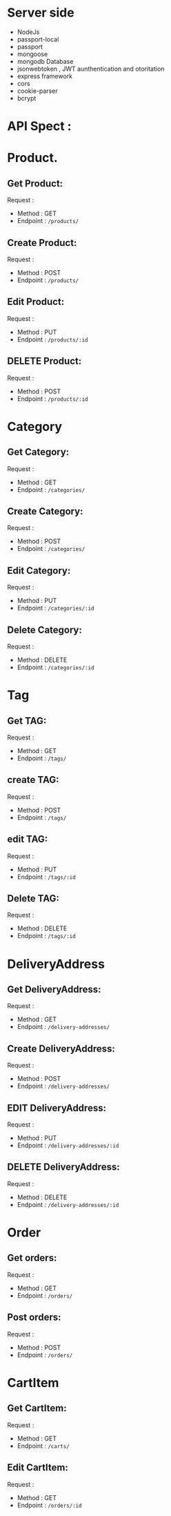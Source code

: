 # Server side
- NodeJs
- passport-local
- passport
- mongoose
- mongodb Database
- jsonwebtoken , JWT aunthentication and otoritation
- express framework 
- cors
- cookie-parser
- bcrypt

# API Spect :
# Product.
## Get Product:
Request :
- Method : GET
- Endpoint : `/products/`
## Create Product:
Request :
- Method : POST
- Endpoint : `/products/`
## Edit Product:
Request :
- Method : PUT
- Endpoint : `/products/:id`
## DELETE Product:
Request :
- Method : POST
- Endpoint : `/products/:id`

  
# Category
## Get Category:
Request :
- Method : GET
- Endpoint : `/categories/` 
## Create Category:
Request :
- Method : POST
- Endpoint : `/categories/` 
## Edit Category:
Request :
- Method : PUT
- Endpoint : `/categories/:id` 
## Delete Category:
Request :
- Method : DELETE
- Endpoint : `/categories/:id` 

# Tag
## Get TAG:
Request :
- Method : GET
- Endpoint : `/tags/`
## create TAG:
Request :
- Method : POST
- Endpoint : `/tags/`
## edit TAG:
Request :
- Method : PUT
- Endpoint : `/tags/:id`
## Delete TAG:
Request :
- Method : DELETE
- Endpoint : `/tags/:id`  
  
# DeliveryAddress
## Get DeliveryAddress:
Request :
- Method : GET
- Endpoint : `/delivery-addresses/`
## Create DeliveryAddress:
Request :
- Method : POST
- Endpoint : `/delivery-addresses/`
## EDIT DeliveryAddress:
Request :
- Method : PUT
- Endpoint : `/delivery-addresses/:id`
## DELETE DeliveryAddress:
Request :
- Method : DELETE
- Endpoint : `/delivery-addresses/:id` 
  
# Order
## Get orders:
Request :
- Method : GET
- Endpoint : `/orders/`
## Post orders:
Request :
- Method : POST
- Endpoint : `/orders/` 

# CartItem
## Get CartItem:
Request :
- Method : GET
- Endpoint : `/carts/`
## Edit CartItem:
Request :
- Method : GET
- Endpoint : `/orders/:id` 


